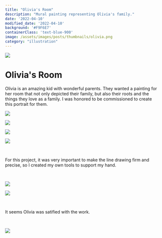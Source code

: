 ```yaml
---
title: "Olivia's Room"
description: "Mural painting representing Olivia's family."
date: '2022-04-10'
modified_date: '2022-04-10'
background: '#F9F6E7'
containerClass: 'text-blue-900'
image: /assets/images/posts/thumbnails/olivia.png
category: "illustration"
---
```


![](/assets/images/posts/olivia/001.png)

# Olivia's Room

Olivia is an amazing kid with wonderful parents. They wanted a painting for her room that not only depicted their family, but also their roots and the things they love as a family. I was honored to be commissioned to create this portrait for them.

![](/assets/images/posts/olivia/h1.png)

![](/assets/images/posts/olivia/002.png)

![](/assets/images/posts/olivia/h3.png)

![](/assets/images/posts/olivia/003.png)

<br/>

For this project, it was very important to make the line drawing firm and precise, so I created my own tools to support my hand.

<br/>

![](/assets/images/posts/olivia/004.png)

![](/assets/images/posts/olivia/005.png)

<br/>

It seems Olivia was satified with the work.

<br/>

![](/assets/images/posts/olivia/h2.png)